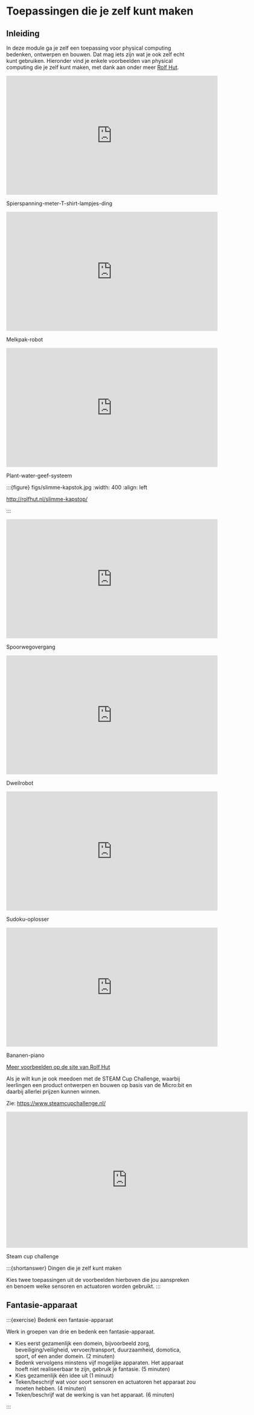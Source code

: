 # Toepassingen die je zelf kunt maken

## Inleiding

In deze module ga je zelf een toepassing voor physical computing bedenken, ontwerpen en bouwen. Dat mag iets zijn wat je ook zelf echt kunt gebruiken. Hieronder vind je enkele voorbeelden van physical computing die je zelf kunt maken, met dank aan onder meer [Rolf Hut](http://rolfhut.nl/).

<iframe width="560" height="315" src="https://www.youtube.com/embed/WxA-ZOL_XeY" title="Spierspanning-meter-T-shirt-lampjes-ding" frameborder="0" allow="accelerometer; autoplay; clipboard-write; encrypted-media; gyroscope; picture-in-picture; web-share" allowfullscreen></iframe>

Spierspanning-meter-T-shirt-lampjes-ding

<iframe width="560" height="315" src="https://www.youtube.com/embed/Ah4fEbJtklU" title="micro:bit milk jar robot - demo" frameborder="0" allow="accelerometer; autoplay; clipboard-write; encrypted-media; gyroscope; picture-in-picture; web-share" allowfullscreen></iframe>

Melkpak-robot

<iframe width="560" height="315" src="https://www.youtube.com/embed/7eC_VjH1eP0" title="micro:bit plant watering" frameborder="0" allow="accelerometer; autoplay; clipboard-write; encrypted-media; gyroscope; picture-in-picture; web-share" allowfullscreen></iframe>

Plant-water-geef-systeem

:::{figure} figs/slimme-kapstok.jpg
:width: 400
:align: left

http://rolfhut.nl/slimme-kapstop/

:::

<iframe width="560" height="315" src="https://www.youtube.com/embed/xBInZN2ZWRI" title="Railway crossing built with the micro:bit" frameborder="0" allow="accelerometer; autoplay; clipboard-write; encrypted-media; gyroscope; picture-in-picture; web-share" allowfullscreen></iframe>

Spoorwegovergang

<iframe width="560" height="315" src="https://www.youtube.com/embed/osOUCuXLpXI" title="ARDUINO Cleaner Bot" frameborder="0" allow="accelerometer; autoplay; clipboard-write; encrypted-media; gyroscope; picture-in-picture; web-share" allowfullscreen></iframe>

Dweilrobot

<iframe width="560" height="315" src="https://www.youtube.com/embed/Mp8Y2yjV4fU" title="LEGO Mindstorms Sudoku Solver" frameborder="0" allow="accelerometer; autoplay; clipboard-write; encrypted-media; gyroscope; picture-in-picture; web-share" allowfullscreen></iframe>

Sudoku-oplosser

<iframe width="560" height="315" src="https://www.youtube.com/embed/Lbkw0LFVZDI" title="Arduino Banana Piano" frameborder="0" allow="accelerometer; autoplay; clipboard-write; encrypted-media; gyroscope; picture-in-picture; web-share" allowfullscreen></iframe>

Bananen-piano

[Meer voorbeelden op de site van Rolf Hut](http://rolfhut.nl/rolfsmaakbarewereld/)

Als je wilt kun je ook meedoen met de STEAM Cup Challenge, waarbij leerlingen een product ontwerpen en bouwen op basis van de Micro:bit en daarbij allerlei prijzen kunnen winnen.

Zie: https://www.steamcupchallenge.nl/

<iframe width="640" height="360" src="https://www.youtube.com/embed/4FXWugUEn5M" title="Aftermovie Steam Cup Challenge Finale 2017/2018" frameborder="0" allow="accelerometer; autoplay; clipboard-write; encrypted-media; gyroscope; picture-in-picture; web-share" allowfullscreen></iframe>

Steam cup challenge

:::{shortanswer} Dingen die je zelf kunt maken

Kies twee toepassingen uit de voorbeelden hierboven die jou aanspreken en benoem welke sensoren en actuatoren worden gebruikt.
:::

## Fantasie-apparaat

:::{exercise} Bedenk een fantasie-apparaat

Werk in groepen van drie en bedenk een fantasie-apparaat.

* Kies eerst gezamenlijk een domein, bijvoorbeeld zorg, beveiliging/veiligheid, vervoer/transport, duurzaamheid, domotica, sport, of een ander domein. (2 minuten)
* Bedenk vervolgens minstens vijf mogelijke apparaten. Het apparaat hoeft niet realiseerbaar te zijn, gebruik je fantasie. (5 minuten)
* Kies gezamenlijk één idee uit (1 minuut)
* Teken/beschrijf wat voor soort sensoren en actuatoren het apparaat zou moeten hebben. (4 minuten)
* Teken/beschrijf wat de werking is van het apparaat. (6 minuten)

:::